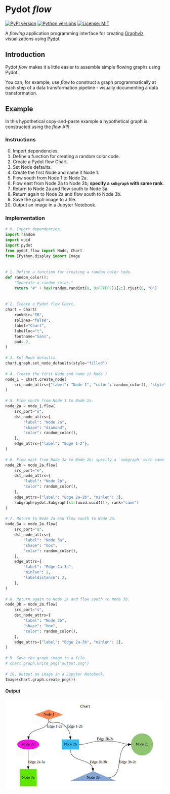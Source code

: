 # Pydot _flow_

[![PyPI version](https://img.shields.io/pypi/v/pydot-flow.svg)](https://pypi.org/project/pydot-flow/)
[![Python versions](https://img.shields.io/pypi/pyversions/pydot-flow.svg)](https://pypi.org/project/pydot-flow/)
[![License: MIT](https://img.shields.io/badge/License-MIT-blue.svg)](LICENSE)

A _flowing_ application programming interface for creating [Graphviz](https://graphviz.org/) visualizations using [Pydot](https://github.com/pydot/pydot).

## Introduction

Pydot _flow_ makes it a little easier to assemble simple flowing graphs using Pydot.

You can, for example, use _flow_ to construct a graph programmatically at each step of a data transformation pipeline - visually documenting a data transformation.

## Example

In this hypothetical copy-and-paste example a hypothetical graph is constructed using the _flow_ API.

### Instructions

0. Import dependencies.
1. Define a function for creating a random color code.
2. Create a Pydot flow Chart.
3. Set Node defaults.
4. Create the first Node and name it Node 1.
5. Flow south from Node 1 to Node 2a.
6. Flow east from Node 2a to Node 2b; **specify a `subgraph` with same rank**.
7. Return to Node 2a and flow south to Node 3a.
8. Return again to Node 2a and flow south to Node 3b.
9. Save the graph image to a file.
10. Output an image in a Jupyter Notebook.

### Implementation

```python
# 0. Import dependencies.
import random
import uuid
import pydot
from pydot_flow import Node, Chart
from IPython.display import Image


# 1. Define a function for creating a random color code.
def random_color():
    "Generate a random color."
    return "#" + hex(random.randint(0, 0xFFFFFF))[2:].rjust(6, "0")


# 2. Create a Pydot flow Chart.
chart = Chart(
    rankdir="TB",
    splines="false",
    label="Chart",
    labelloc="t",
    fontname="Sans",
    pad=.2,
)

# 3. Set Node defaults.
chart.graph.set_node_defaults(style="filled")

# 4. Create the first Node and name it Node 1.
node_1 = chart.create_node(
    src_node_attrs={"label": "Node 1", "color": random_color(), "style": "filled"}
)

# 5. Flow south from Node 1 to Node 2a.
node_2a = node_1.flow(
    src_port="s",
    dst_node_attrs={
        "label": "Node 2a",
        "shape": "diamond",
        "color": random_color(),
    },
    edge_attrs={"label": "Edge 1-2"},
)

# 6. Flow east from Node 2a to Node 2b; specify a `subgraph` with same rank.
node_2b = node_2a.flow(
    src_port="e",
    dst_node_attrs={
        "label": "Node 2b",
        "color": random_color(),
    },
    edge_attrs={"label": "Edge 2a-2b", "minlen": 3},
    subgraph=pydot.Subgraph(str(uuid.uuid4()), rank="same")
)

# 7. Return to Node 2a and flow south to Node 3a.
node_3a = node_2a.flow(
    src_port="s",
    dst_node_attrs={
        "label": "Node 3a",
        "shape": "box",
        "color": random_color(),
    },
    edge_attrs={
        "label": "Edge 2a-3a",
        "minlen": 2,
        "labeldistance": 2,
    },
)

# 8. Return again to Node 2a and flow south to Node 3b.
node_3b = node_2a.flow(
    src_port="s",
    dst_node_attrs={
        "label": "Node 3b",
        "shape": "box",
        "color": random_color(),
    },
    edge_attrs={"label": "Edge 2a-3b", "minlen": 2},
)

# 9. Save the graph image to a file.
# chart.graph.write_png("output.png")

# 10. Output an image in a Jupyter Notebook.
Image(chart.graph.create_png())
```

#### Output

<img src="https://raw.githubusercontent.com/faranalytics/pydot-flow/refs/heads/main/output.png"/>
